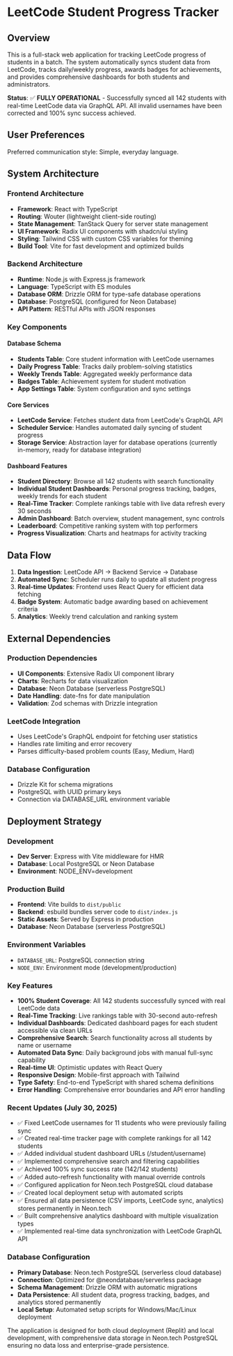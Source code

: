# LeetCode Student Progress Tracker

## Overview

This is a full-stack web application for tracking LeetCode progress of students in a batch. The system automatically syncs student data from LeetCode, tracks daily/weekly progress, awards badges for achievements, and provides comprehensive dashboards for both students and administrators.

**Status**: ✅ **FULLY OPERATIONAL** - Successfully synced all 142 students with real-time LeetCode data via GraphQL API. All invalid usernames have been corrected and 100% sync success achieved.

## User Preferences

Preferred communication style: Simple, everyday language.

## System Architecture

### Frontend Architecture
- **Framework**: React with TypeScript
- **Routing**: Wouter (lightweight client-side routing)
- **State Management**: TanStack Query for server state management
- **UI Framework**: Radix UI components with shadcn/ui styling
- **Styling**: Tailwind CSS with custom CSS variables for theming
- **Build Tool**: Vite for fast development and optimized builds

### Backend Architecture
- **Runtime**: Node.js with Express.js framework
- **Language**: TypeScript with ES modules
- **Database ORM**: Drizzle ORM for type-safe database operations
- **Database**: PostgreSQL (configured for Neon Database)
- **API Pattern**: RESTful APIs with JSON responses

### Key Components

#### Database Schema
- **Students Table**: Core student information with LeetCode usernames
- **Daily Progress Table**: Tracks daily problem-solving statistics
- **Weekly Trends Table**: Aggregated weekly performance data
- **Badges Table**: Achievement system for student motivation
- **App Settings Table**: System configuration and sync settings

#### Core Services
- **LeetCode Service**: Fetches student data from LeetCode's GraphQL API
- **Scheduler Service**: Handles automated daily syncing of student progress
- **Storage Service**: Abstraction layer for database operations (currently in-memory, ready for database integration)

#### Dashboard Features
- **Student Directory**: Browse all 142 students with search functionality
- **Individual Student Dashboards**: Personal progress tracking, badges, weekly trends for each student
- **Real-Time Tracker**: Complete rankings table with live data refresh every 30 seconds
- **Admin Dashboard**: Batch overview, student management, sync controls
- **Leaderboard**: Competitive ranking system with top performers
- **Progress Visualization**: Charts and heatmaps for activity tracking

## Data Flow

1. **Data Ingestion**: LeetCode API → Backend Service → Database
2. **Automated Sync**: Scheduler runs daily to update all student progress
3. **Real-time Updates**: Frontend uses React Query for efficient data fetching
4. **Badge System**: Automatic badge awarding based on achievement criteria
5. **Analytics**: Weekly trend calculation and ranking system

## External Dependencies

### Production Dependencies
- **UI Components**: Extensive Radix UI component library
- **Charts**: Recharts for data visualization
- **Database**: Neon Database (serverless PostgreSQL)
- **Date Handling**: date-fns for date manipulation
- **Validation**: Zod schemas with Drizzle integration

### LeetCode Integration
- Uses LeetCode's GraphQL endpoint for fetching user statistics
- Handles rate limiting and error recovery
- Parses difficulty-based problem counts (Easy, Medium, Hard)

### Database Configuration
- Drizzle Kit for schema migrations
- PostgreSQL with UUID primary keys
- Connection via DATABASE_URL environment variable

## Deployment Strategy

### Development
- **Dev Server**: Express with Vite middleware for HMR
- **Database**: Local PostgreSQL or Neon Database
- **Environment**: NODE_ENV=development

### Production Build
- **Frontend**: Vite builds to `dist/public`
- **Backend**: esbuild bundles server code to `dist/index.js`
- **Static Assets**: Served by Express in production
- **Database**: Neon Database (serverless PostgreSQL)

### Environment Variables
- `DATABASE_URL`: PostgreSQL connection string
- `NODE_ENV`: Environment mode (development/production)

### Key Features
- **100% Student Coverage**: All 142 students successfully synced with real LeetCode data
- **Real-Time Tracking**: Live rankings table with 30-second auto-refresh
- **Individual Dashboards**: Dedicated dashboard pages for each student accessible via clean URLs
- **Comprehensive Search**: Search functionality across all students by name or username
- **Automated Data Sync**: Daily background jobs with manual full-sync capability
- **Real-time UI**: Optimistic updates with React Query
- **Responsive Design**: Mobile-first approach with Tailwind
- **Type Safety**: End-to-end TypeScript with shared schema definitions
- **Error Handling**: Comprehensive error boundaries and API error handling

### Recent Updates (July 30, 2025)
- ✅ Fixed LeetCode usernames for 11 students who were previously failing sync
- ✅ Created real-time tracker page with complete rankings for all 142 students
- ✅ Added individual student dashboard URLs (/student/username)
- ✅ Implemented comprehensive search and filtering capabilities
- ✅ Achieved 100% sync success rate (142/142 students)
- ✅ Added auto-refresh functionality with manual override controls
- ✅ Configured application for Neon.tech PostgreSQL cloud database
- ✅ Created local deployment setup with automated scripts
- ✅ Ensured all data persistence (CSV imports, LeetCode sync, analytics) stores permanently in Neon.tech
- ✅ Built comprehensive analytics dashboard with multiple visualization types
- ✅ Implemented real-time data synchronization with LeetCode GraphQL API

### Database Configuration
- **Primary Database**: Neon.tech PostgreSQL (serverless cloud database)
- **Connection**: Optimized for @neondatabase/serverless package
- **Schema Management**: Drizzle ORM with automatic migrations
- **Data Persistence**: All student data, progress tracking, badges, and analytics stored permanently
- **Local Setup**: Automated setup scripts for Windows/Mac/Linux deployment

The application is designed for both cloud deployment (Replit) and local development, with comprehensive data storage in Neon.tech PostgreSQL ensuring no data loss and enterprise-grade persistence.